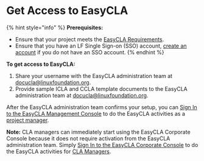 # Get Access to EasyCLA

{% hint style="info" %}
**Prerequisites:**

* Ensure that your project meets the [EasyCLA Requirements](easycla-requirements.md).
* Ensure that you have an LF Single Sign-on \(SSO\) account, [create an account](../../sso/create-an-account.md) if you do not have an SSO account.
{% endhint %}

**To get access to EasyCLA:**

1. Share your username with the EasyCLA administration team at [docucla@linuxfoundation.org](mailto:docucla@linuxfoundation.org).
2. Provide sample ICLA and CCLA template documents to the EasyCLA administration team at [docucla@linuxfoundation.org](mailto:docucla@linuxfoundation.org).

After the EasyCLA administration team confirms your setup, you can [Sign In to the EasyCLA Management Console](../project-managers/sign-in-to-the-easycla-management-console.md) to do the EasyCLA activities as a [project manager](../project-managers/).

**Note:** CLA managers can immediately start using the EasyCLA Corporate Console because it does not require activation from the EasyCLA administration team. Simply [Sign In to the EasyCLA Corporate Console](../cla-manager/sign-in-to-the-easycla-corporate-console.md) to do the EasyCLA activities for [CLA Managers](../cla-manager/).

